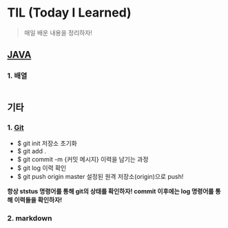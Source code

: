 # TIL (Today I Learned)

> 매일 배운 내용을 정리하자!

## [JAVA](./java)

### 1. 배열

```java

```

## 기타

### 1. [Git](./git)

* $ git init 	저장소 초기화
* $ git add .  
* $ git commit -m {커밋 메시지} 	이력을 남기는 과정
* $ git log    이력 확인
* $ git push origin master      설정된 원격 저장소(origin)으로 push!

**항상 ststus 명령어를 통해 git의 상태를 확인하자! commit 이후에는 log 명령어를 통해 이력들을 확인하자!**

### 2. markdown

